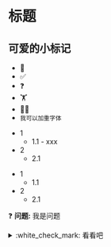 # 标题
## 可爱的小标记
* :pushpin: 
* :white_check_mark: 
* :question:
* :weight_lifting: 
* :weight_lifting_woman: 
* `我可以加重字体`

- 1
  - 1.1 - xxx
- 2
  - 2.1

* 1
  * 1.1
* 2
  * 2.1


:question: **问题:** 我是问题  
<details>
  <summary>:white_check_mark: 看看吧</summary>
我是详细解答
</details>